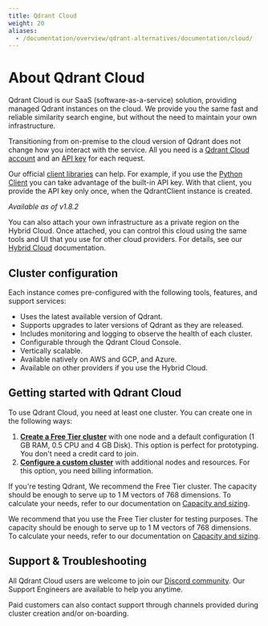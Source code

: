 ```yaml
---
title: Qdrant Cloud
weight: 20
aliases:
  - /documentation/overview/qdrant-alternatives/documentation/cloud/
---
```


# About Qdrant Cloud

Qdrant Cloud is our SaaS (software-as-a-service) solution, providing managed 
Qdrant instances on the cloud. We provide you the same fast and reliable 
similarity search engine, but without the need to maintain your own infrastructure.

Transitioning from on-premise to the cloud version of Qdrant does not change
how you interact with the service. All you need is a [Qdrant Cloud account](https://qdrant.to/cloud/)
and an [API key](/documentation/cloud/authentication/) for each request.

Our official [client libraries](/documentation/interfaces/#client-libraries/)
can help. For example, if you use the [Python Client](https://github.com/qdrant/qdrant-client/)
you can take advantage of the built-in API key. With that client, you provide
the API key only once, when the QdrantClient instance is created.

*Available as of v1.8.2* <!-- MUST CONFIRM -->

You can also attach your own infrastructure as a private region on the Hybrid
Cloud. Once attached, you can control this cloud using the same tools and UI
that you use for other cloud providers. For details, see our 
[Hybrid Cloud](/documentation/cloud/hybrid-cloud/) documentation.

## Cluster configuration

Each instance comes pre-configured with the following tools, features, and 
support services:

- Uses the latest available version of Qdrant.
- Supports upgrades to later versions of Qdrant as they are released.
- Includes monitoring and logging to observe the health of each cluster.
- Configurable through the Qdrant Cloud Console.
- Vertically scalable.
- Available natively on AWS and GCP, and Azure. 
- Available on other providers if you use the Hybrid Cloud.

## Getting started with Qdrant Cloud

To use Qdrant Cloud, you need at least one cluster. You can create one in the
following ways:

1. [**Create a Free Tier cluster**](/documentation/cloud/quickstart-cloud/) with 
   one node and a default configuration (1 GB RAM, 0.5 CPU and 4 GB Disk). This
   option is perfect for prototyping. You don't need a credit card to join.
2. [**Configure a custom cluster**](/documentation/cloud/create-cluster/) with
   additional nodes and resources. For this option, you need billing information.

If you're testing Qdrant, We recommend the Free Tier cluster. The capacity
should be enough to serve up to 1 M vectors of 768 dimensions. To calculate
your needs, refer to our documentation on [Capacity and sizing](/documentation/cloud/capacity-sizing/).

We recommend that you use the Free Tier cluster for testing purposes. The
capacity should be enough to serve up to 1 M vectors of 768 dimensions. To
calculate your needs, refer to our documentation on [Capacity and sizing](/documentation/cloud/capacity-sizing/). 

## Support & Troubleshooting

All Qdrant Cloud users are welcome to join our [Discord community](https://qdrant.to/discord/).
Our Support Engineers are available to help you anytime.

Paid customers can also contact support through channels provided during cluster
creation and/or on-boarding.
